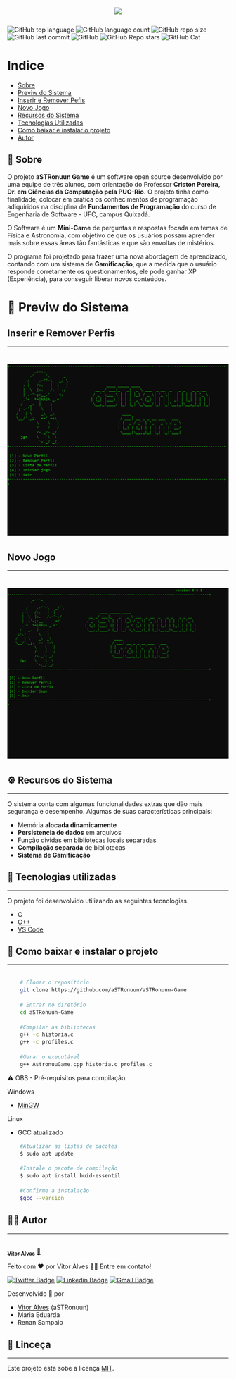 <h1 align="center">
    <img src = "https://ik.imagekit.io/3uewgm6s11/GitHub/aSTRonuun_Game/logo_2v-P_aqOo.png">
</h1>


![GitHub top language](https://img.shields.io/github/languages/top/aSTRonuun/aSTRonuun-Game?color=%23B0E0E6)
![GitHub language count](https://img.shields.io/github/languages/count/aSTRonuun/aSTRonuun-Game)
![GitHub repo size](https://img.shields.io/github/repo-size/aSTRonuun/aSTRonuun-Game?color=%239400D3&logoColor=%09)
![GitHub last commit](https://img.shields.io/github/last-commit/aSTRonuun/aSTRonuun-Game?color=%23FF4500)
![GitHub](https://img.shields.io/github/license/aSTRonuun/aSTRonuun-Game?color=%09%237CFC00)
![GitHub Repo stars](https://img.shields.io/github/stars/aSTRonuun/aSTRonuun-Game?style=social)
![GitHub Cat](https://img.shields.io/badge/categoria-educa%C3%A7%C3%A3o-%09%23FF69B4)



# Indice
- [Sobre](#-sobre)
- [Previw do Sistema](#-previw-do-sistema)
- [Inserir e Remover Pefis](#-inserir-e-remover-perfis)
- [Novo Jogo](#-novo-jogo)
- [Recursos do Sistema](#-recursos-do-sistema)
- [Tecnologias Utilizadas](#-tecnologias-utilizadas)
- [Como baixar e instalar o projeto](#-como-baixar-e-instalar-o-projeto)
- [Autor](#-autor)



## 📝 Sobre

O projeto **aSTRonuun Game** é um software open source desenvolvido por uma equipe de três alunos, com orientação do Professor **Criston Pereira, Dr. em Ciências da Computação pela PUC-Rio.** O projeto tinha como finalidade, colocar em prática os conhecimentos de programação adiquiridos na disciplina de **Fundamentos de Programação** do curso de Engenharia de Software - UFC, campus Quixadá.

O Software é um **Mini-Game** de perguntas e respostas focada em temas de Física e Astronomia, com objetivo de que os usuários possam aprender mais sobre essas áreas tão fantásticas e que são envoltas de mistérios.

O programa foi projetado para trazer uma nova abordagem de aprendizado, contando com um sistema de **Gamificação**, que a medida que o usuário
responde corretamente os questionamentos, ele pode ganhar XP (Experiência), para conseguir liberar novos conteúdos.


# 👀 Previw do Sistema

## Inserir e Remover Perfis
---
<h1 align="center">
    <img src = "pacote-download/aSTRonuun/public/inserir-remover_perfil.gif">
</h1>

## Novo Jogo
---
<h1 align="center">
    <img src = "pacote-download/aSTRonuun/public/novo_jogo.gif">
</h1>

## ⚙️ Recursos do Sistema
---
O sistema conta com algumas funcionalidades extras que dão mais segurança e desempenho.
Algumas de suas características principais:
- Memória **alocada dinamicamente**
- **Persistencia de dados** em arquivos
- Função dividas em bibliotecas locais separadas
- **Compilação separada** de bibliotecas
- **Sistema de Gamificação**

## 🚀 Tecnologias utilizadas
---

O projeto foi desenvolvido utilizando as seguintes tecnologias.

- C
- [C++](http://www.cplusplus.org/)
- [VS Code](https://code.visualstudio.com/)

## 💾 Como baixar e instalar o projeto
---

```bash

    # Clonar o repositório
    git clone https://github.com/aSTRonuun/aSTRonuun-Game

    # Entrar no diretório
    cd aSTRonuun-Game

    #Compilar as bibliotecas
    g++ -c historia.c
    g++ -c profiles.c

    #Gerar o executável
    g++ AstronuuGame.cpp historia.c profiles.c
```
⚠️ OBS - Pré-requisitos para compilação:

Windows
- [MinGW](http://www.mingw.org/)

Linux
- GCC atualizado
```bash
    #Atualizar as listas de pacotes
    $ sudo apt update

    #Instale o pacote de compilação
    $ sudo apt install buid-essentil

    #Confirme a instalação
    $gcc --version
```

## 👨‍🚀 Autor
---

<a href="https://github.com/aSTRonuun">
 <img style="border-radius: 20%;" src="https://avatars.githubusercontent.com/u/60976622?v=4" width="100px;" alt=""/>
 <br />
 <sub><b>Vitor Alves</b></sub></a> <a href="https://github.com/aSTRonuun" title="GitHub">🚀</a>


Feito com ❤️ por Vitor Alves 👋🏽 Entre em contato!

[![Twitter Badge](https://img.shields.io/badge/Twitter-1DA1F2?style=for-the-badge&logo=twitter&logoColor=white)](https://twitter.com/Viiitor_Alvess)
[![Linkedin Badge](https://img.shields.io/badge/LinkedIn-0077B5?style=for-the-badge&logo=linkedin&logoColor=white)](https://www.linkedin.com/in/vitor-alves-a089ab200/)
[![Gmail Badge](https://img.shields.io/badge/Gmail-D14836?style=for-the-badge&logo=gmail&logoColor=white)](mailto:vitormanoel00710@gmail.com)

Desenvolvido 💜 por

- [Vitor Alves](https://github.com/aSTRonuun) (aSTRonuun)
- Maria Eduarda
- Renan Sampaio

## 📝 Linceça
---

Este projeto esta sobe a licença [MIT](https://github.com/aSTRonuun/aSTRonuun-Game/blob/master/LICENSE).

